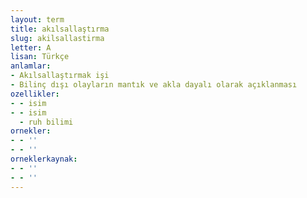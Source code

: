 ```yaml
---
layout: term
title: akılsallaştırma
slug: akilsallastirma
letter: A
lisan: Türkçe
anlamlar:
- Akılsallaştırmak işi
- Bilinç dışı olayların mantık ve akla dayalı olarak açıklanması
ozellikler:
- - isim
- - isim
  - ruh bilimi
ornekler:
- - ''
- - ''
orneklerkaynak:
- - ''
- - ''
---
```

